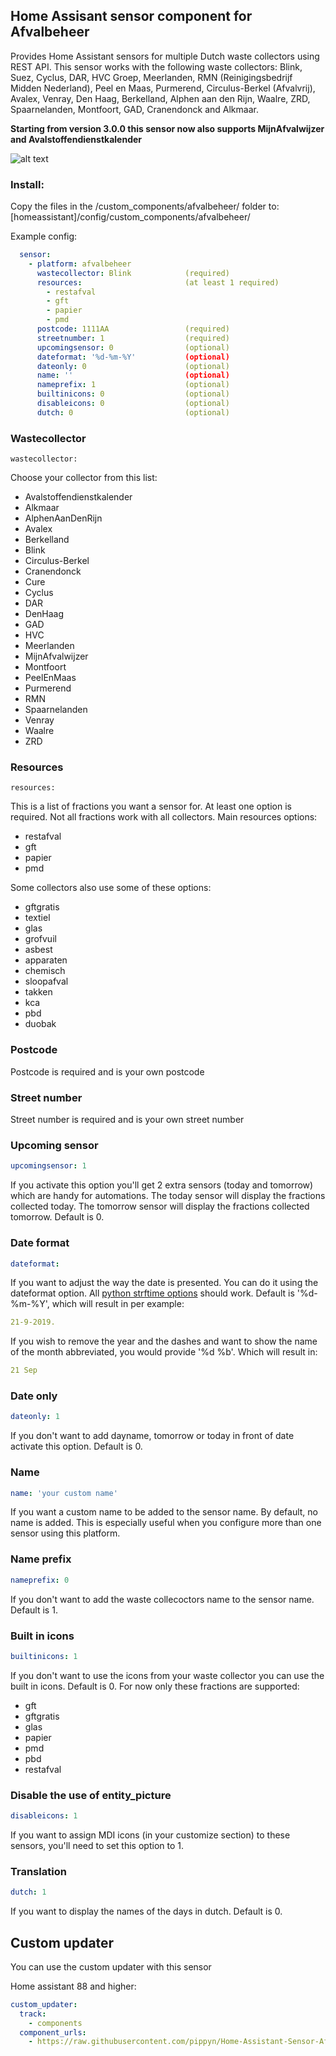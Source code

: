 ## Home Assisant sensor component for Afvalbeheer

Provides Home Assistant sensors for multiple Dutch waste collectors using REST API.
This sensor works with the following waste collectors: Blink, Suez, Cyclus, DAR, HVC Groep, Meerlanden, RMN (Reinigingsbedrijf Midden Nederland), Peel en Maas, Purmerend, Circulus-Berkel (Afvalvrij), Avalex, Venray, Den Haag, Berkelland, Alphen aan den Rijn, Waalre, ZRD, Spaarnelanden, Montfoort, GAD, Cranendonck and Alkmaar.

**Starting from version 3.0.0 this sensor now also supports MijnAfvalwijzer and Avalstoffendienstkalender**

![alt text](https://raw.githubusercontent.com/pippyn/Home-Assistant-Sensor-Afvalbeheer/master/example.png)

### Install:
Copy the files in the /custom_components/afvalbeheer/ folder to: [homeassistant]/config/custom_components/afvalbeheer/

Example config:

```yaml
  sensor:
    - platform: afvalbeheer
      wastecollector: Blink            (required)
      resources:                       (at least 1 required)
        - restafval
        - gft
        - papier
        - pmd
      postcode: 1111AA                 (required)
      streetnumber: 1                  (required)
      upcomingsensor: 0                (optional)
      dateformat: '%d-%m-%Y'           (optional)
      dateonly: 0                      (optional)
      name: ''                         (optional)
      nameprefix: 1                    (optional)
      builtinicons: 0                  (optional)
      disableicons: 0                  (optional)
      dutch: 0                         (optional)
```
### Wastecollector
```
wastecollector:
```
Choose your collector from this list:
  - Avalstoffendienstkalender
  - Alkmaar
  - AlphenAanDenRijn
  - Avalex
  - Berkelland
  - Blink
  - Circulus-Berkel
  - Cranendonck
  - Cure
  - Cyclus
  - DAR
  - DenHaag
  - GAD
  - HVC
  - Meerlanden
  - MijnAfvalwijzer
  - Montfoort
  - PeelEnMaas
  - Purmerend
  - RMN
  - Spaarnelanden
  - Venray
  - Waalre
  - ZRD

### Resources
```
resources:
```
This is a list of fractions you want a sensor for. At least one option is required. Not all fractions work with all collectors.
Main resources options:
  - restafval
  - gft
  - papier
  - pmd

Some collectors also use some of these options:
  - gftgratis
  - textiel
  - glas
  - grofvuil
  - asbest
  - apparaten
  - chemisch
  - sloopafval
  - takken
  - kca
  - pbd
  - duobak

### Postcode
Postcode is required and is your own postcode

### Street number
Street number is required and is your own street number

### Upcoming sensor
```yaml
upcomingsensor: 1
```
If you activate this option you'll get 2 extra sensors (today and tomorrow) which are handy for automations.
The today sensor will display the fractions collected today.
The tomorrow sensor will display the fractions collected tomorrow.
Default is 0.

### Date format
```yaml
dateformat:
```
If you want to adjust the way the date is presented. You can do it using the dateformat option. All [python strftime options](http://strftime.org/) should work.
Default is '%d-%m-%Y', which will result in per example:
```yaml
21-9-2019.
```
If you wish to remove the year and the dashes and want to show the name of the month abbreviated, you would provide '%d %b'. Which will result in:
```yaml
21 Sep
```

### Date only
```yaml
dateonly: 1
```
If you don't want to add dayname, tomorrow or today in front of date activate this option. Default is 0.

### Name
```yaml
name: 'your custom name'
```
If you want a custom name to be added to the sensor name. By default, no name is added. This is especially useful when you configure more than one sensor using this platform.

### Name prefix
```yaml
nameprefix: 0
```
If you don't want to add the waste collecoctors name to the sensor name. Default is 1.

### Built in icons
```yaml
builtinicons: 1
```
If you don't want to use the icons from your waste collector you can use the built in icons. Default is 0.
For now only these fractions are supported:
- gft
- gftgratis
- glas
- papier
- pmd
- pbd
- restafval

### Disable the use of entity_picture
```yaml
disableicons: 1
```
If you want to assign MDI icons (in your customize section) to these sensors, you'll need to set this option to 1.

### Translation
```yaml
dutch: 1
```
If you want to display the names of the days in dutch. Default is 0.

## Custom updater
You can use the custom updater with this sensor

Home assistant 88 and higher:
```yaml
custom_updater:
  track:
    - components
  component_urls:
    - https://raw.githubusercontent.com/pippyn/Home-Assistant-Sensor-Afvalbeheer/master/custom_components.json
```
